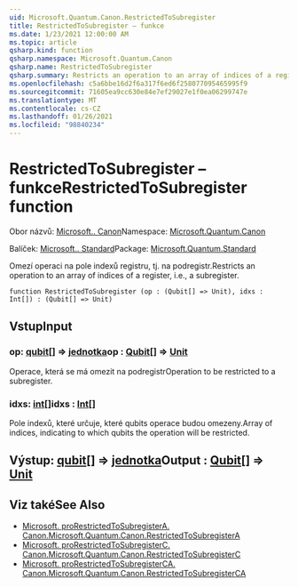 ```yaml
---
uid: Microsoft.Quantum.Canon.RestrictedToSubregister
title: RestrictedToSubregister – funkce
ms.date: 1/23/2021 12:00:00 AM
ms.topic: article
qsharp.kind: function
qsharp.namespace: Microsoft.Quantum.Canon
qsharp.name: RestrictedToSubregister
qsharp.summary: Restricts an operation to an array of indices of a register, i.e., a subregister.
ms.openlocfilehash: c5a6bbe16d2f6a317f6ed6f258077095465995f9
ms.sourcegitcommit: 71605ea9cc630e84e7ef29027e1f0ea06299747e
ms.translationtype: MT
ms.contentlocale: cs-CZ
ms.lasthandoff: 01/26/2021
ms.locfileid: "98840234"
---
```

# <a name="restrictedtosubregister-function"></a><span data-ttu-id="f504d-102">RestrictedToSubregister – funkce</span><span class="sxs-lookup"><span data-stu-id="f504d-102">RestrictedToSubregister function</span></span>

<span data-ttu-id="f504d-103">Obor názvů: [Microsoft.. Canon](xref:Microsoft.Quantum.Canon)</span><span class="sxs-lookup"><span data-stu-id="f504d-103">Namespace: [Microsoft.Quantum.Canon](xref:Microsoft.Quantum.Canon)</span></span>

<span data-ttu-id="f504d-104">Balíček: [Microsoft.. Standard](https://nuget.org/packages/Microsoft.Quantum.Standard)</span><span class="sxs-lookup"><span data-stu-id="f504d-104">Package: [Microsoft.Quantum.Standard](https://nuget.org/packages/Microsoft.Quantum.Standard)</span></span>


<span data-ttu-id="f504d-105">Omezí operaci na pole indexů registru, tj. na podregistr.</span><span class="sxs-lookup"><span data-stu-id="f504d-105">Restricts an operation to an array of indices of a register, i.e., a subregister.</span></span>

```qsharp
function RestrictedToSubregister (op : (Qubit[] => Unit), idxs : Int[]) : (Qubit[] => Unit)
```


## <a name="input"></a><span data-ttu-id="f504d-106">Vstup</span><span class="sxs-lookup"><span data-stu-id="f504d-106">Input</span></span>

### <a name="op--qubit--unit"></a><span data-ttu-id="f504d-107">op: [qubit](xref:microsoft.quantum.lang-ref.qubit)[] => [jednotka](xref:microsoft.quantum.lang-ref.unit)</span><span class="sxs-lookup"><span data-stu-id="f504d-107">op : [Qubit](xref:microsoft.quantum.lang-ref.qubit)[] => [Unit](xref:microsoft.quantum.lang-ref.unit)</span></span> 

<span data-ttu-id="f504d-108">Operace, která se má omezit na podregistr</span><span class="sxs-lookup"><span data-stu-id="f504d-108">Operation to be restricted to a subregister.</span></span>


### <a name="idxs--int"></a><span data-ttu-id="f504d-109">idxs: [int](xref:microsoft.quantum.lang-ref.int)[]</span><span class="sxs-lookup"><span data-stu-id="f504d-109">idxs : [Int](xref:microsoft.quantum.lang-ref.int)[]</span></span>

<span data-ttu-id="f504d-110">Pole indexů, které určuje, které qubits operace budou omezeny.</span><span class="sxs-lookup"><span data-stu-id="f504d-110">Array of indices, indicating to which qubits the operation will be restricted.</span></span>



## <a name="output--qubit--unit"></a><span data-ttu-id="f504d-111">Výstup: [qubit](xref:microsoft.quantum.lang-ref.qubit)[] => [jednotka](xref:microsoft.quantum.lang-ref.unit)</span><span class="sxs-lookup"><span data-stu-id="f504d-111">Output : [Qubit](xref:microsoft.quantum.lang-ref.qubit)[] => [Unit](xref:microsoft.quantum.lang-ref.unit)</span></span> 



## <a name="see-also"></a><span data-ttu-id="f504d-112">Viz také</span><span class="sxs-lookup"><span data-stu-id="f504d-112">See Also</span></span>

- [<span data-ttu-id="f504d-113">Microsoft. proRestrictedToSubregisterA. Canon.</span><span class="sxs-lookup"><span data-stu-id="f504d-113">Microsoft.Quantum.Canon.RestrictedToSubregisterA</span></span>](xref:Microsoft.Quantum.Canon.RestrictedToSubregisterA)
- [<span data-ttu-id="f504d-114">Microsoft. proRestrictedToSubregisterC. Canon.</span><span class="sxs-lookup"><span data-stu-id="f504d-114">Microsoft.Quantum.Canon.RestrictedToSubregisterC</span></span>](xref:Microsoft.Quantum.Canon.RestrictedToSubregisterC)
- [<span data-ttu-id="f504d-115">Microsoft. proRestrictedToSubregisterCA. Canon.</span><span class="sxs-lookup"><span data-stu-id="f504d-115">Microsoft.Quantum.Canon.RestrictedToSubregisterCA</span></span>](xref:Microsoft.Quantum.Canon.RestrictedToSubregisterCA)